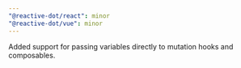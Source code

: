 ```yaml
---
"@reactive-dot/react": minor
"@reactive-dot/vue": minor
---
```


Added support for passing variables directly to mutation hooks and composables.
